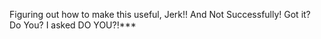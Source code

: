 Figuring out how to make this useful, Jerk!! And Not Successfully! Got it? Do You? I asked DO YOU?!***

